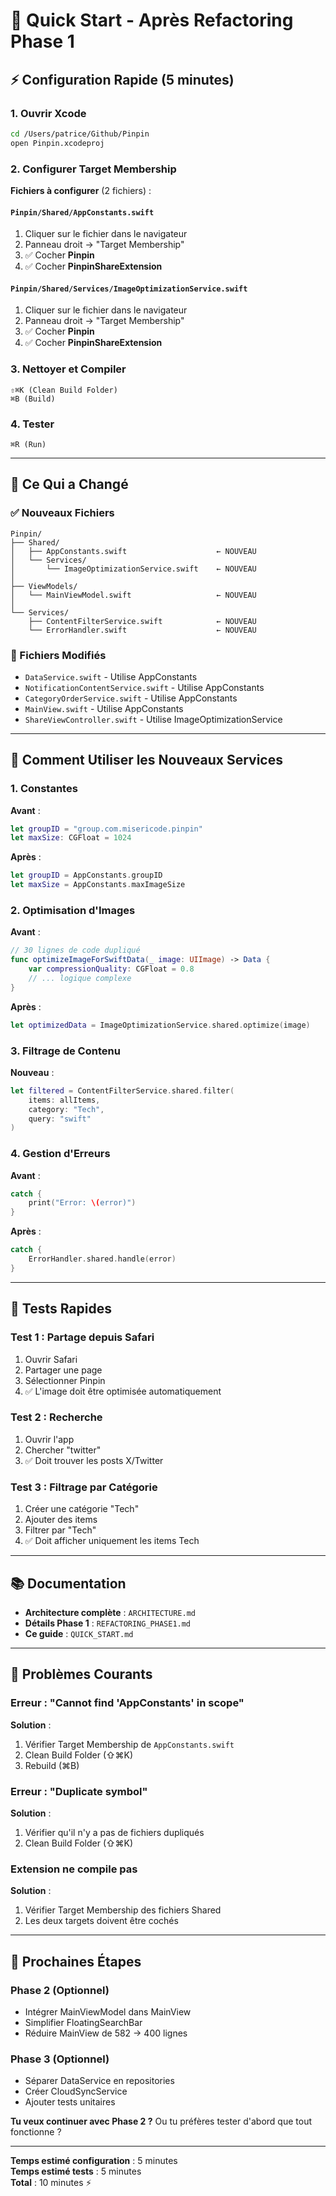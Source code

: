 # 🚀 Quick Start - Après Refactoring Phase 1

## ⚡ Configuration Rapide (5 minutes)

### 1. Ouvrir Xcode
```bash
cd /Users/patrice/Github/Pinpin
open Pinpin.xcodeproj
```

### 2. Configurer Target Membership

**Fichiers à configurer** (2 fichiers) :

#### `Pinpin/Shared/AppConstants.swift`
1. Cliquer sur le fichier dans le navigateur
2. Panneau droit → "Target Membership"
3. ✅ Cocher **Pinpin**
4. ✅ Cocher **PinpinShareExtension**

#### `Pinpin/Shared/Services/ImageOptimizationService.swift`
1. Cliquer sur le fichier dans le navigateur
2. Panneau droit → "Target Membership"
3. ✅ Cocher **Pinpin**
4. ✅ Cocher **PinpinShareExtension**

### 3. Nettoyer et Compiler
```
⇧⌘K (Clean Build Folder)
⌘B (Build)
```

### 4. Tester
```
⌘R (Run)
```

---

## 📝 Ce Qui a Changé

### ✅ Nouveaux Fichiers

```
Pinpin/
├── Shared/
│   ├── AppConstants.swift                    ← NOUVEAU
│   └── Services/
│       └── ImageOptimizationService.swift    ← NOUVEAU
│
├── ViewModels/
│   └── MainViewModel.swift                   ← NOUVEAU
│
└── Services/
    ├── ContentFilterService.swift            ← NOUVEAU
    └── ErrorHandler.swift                    ← NOUVEAU
```

### 🔧 Fichiers Modifiés

- `DataService.swift` - Utilise AppConstants
- `NotificationContentService.swift` - Utilise AppConstants
- `CategoryOrderService.swift` - Utilise AppConstants
- `MainView.swift` - Utilise AppConstants
- `ShareViewController.swift` - Utilise ImageOptimizationService

---

## 🎯 Comment Utiliser les Nouveaux Services

### 1. Constantes

**Avant** :
```swift
let groupID = "group.com.misericode.pinpin"
let maxSize: CGFloat = 1024
```

**Après** :
```swift
let groupID = AppConstants.groupID
let maxSize = AppConstants.maxImageSize
```

### 2. Optimisation d'Images

**Avant** :
```swift
// 30 lignes de code dupliqué
func optimizeImageForSwiftData(_ image: UIImage) -> Data {
    var compressionQuality: CGFloat = 0.8
    // ... logique complexe
}
```

**Après** :
```swift
let optimizedData = ImageOptimizationService.shared.optimize(image)
```

### 3. Filtrage de Contenu

**Nouveau** :
```swift
let filtered = ContentFilterService.shared.filter(
    items: allItems,
    category: "Tech",
    query: "swift"
)
```

### 4. Gestion d'Erreurs

**Avant** :
```swift
catch {
    print("Error: \(error)")
}
```

**Après** :
```swift
catch {
    ErrorHandler.shared.handle(error)
}
```

---

## 🧪 Tests Rapides

### Test 1 : Partage depuis Safari
1. Ouvrir Safari
2. Partager une page
3. Sélectionner Pinpin
4. ✅ L'image doit être optimisée automatiquement

### Test 2 : Recherche
1. Ouvrir l'app
2. Chercher "twitter"
3. ✅ Doit trouver les posts X/Twitter

### Test 3 : Filtrage par Catégorie
1. Créer une catégorie "Tech"
2. Ajouter des items
3. Filtrer par "Tech"
4. ✅ Doit afficher uniquement les items Tech

---

## 📚 Documentation

- **Architecture complète** : `ARCHITECTURE.md`
- **Détails Phase 1** : `REFACTORING_PHASE1.md`
- **Ce guide** : `QUICK_START.md`

---

## 🐛 Problèmes Courants

### Erreur : "Cannot find 'AppConstants' in scope"

**Solution** :
1. Vérifier Target Membership de `AppConstants.swift`
2. Clean Build Folder (⇧⌘K)
3. Rebuild (⌘B)

### Erreur : "Duplicate symbol"

**Solution** :
1. Vérifier qu'il n'y a pas de fichiers dupliqués
2. Clean Build Folder (⇧⌘K)

### Extension ne compile pas

**Solution** :
1. Vérifier Target Membership des fichiers Shared
2. Les deux targets doivent être cochés

---

## 🎉 Prochaines Étapes

### Phase 2 (Optionnel)
- Intégrer MainViewModel dans MainView
- Simplifier FloatingSearchBar
- Réduire MainView de 582 → 400 lignes

### Phase 3 (Optionnel)
- Séparer DataService en repositories
- Créer CloudSyncService
- Ajouter tests unitaires

**Tu veux continuer avec Phase 2 ?** 
Ou tu préfères tester d'abord que tout fonctionne ?

---

**Temps estimé configuration** : 5 minutes  
**Temps estimé tests** : 5 minutes  
**Total** : 10 minutes ⚡
